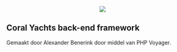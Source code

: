 <p align="center"><img src="https://i.imgur.com/BLmoGaM.png"></p>


## Coral Yachts back-end framework

Gemaakt door Alexander Benerink door middel van PHP Voyager.
